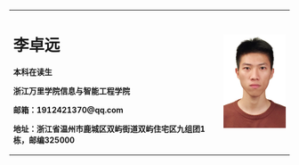 <table border="0">
  <tr>
    <td width="75%">
      <h1>李卓远</h1>
      <p><b>本科在读生</b></p>
      <p><b>浙江万里学院信息与智能工程学院</b></p>
      <p><b>邮箱：1912421370@qq.com</b></p>
      <p><b>地址：浙江省温州市鹿城区双屿街道双屿住宅区九组团1栋，邮编325000</b></p>
    </td>
    <td width="25%">
      <img src="/zhengjianzhao.jpg" width="100%">      
    </td>
  </tr>
</table>
